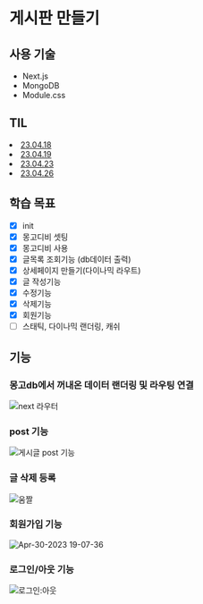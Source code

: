 # 게시판 만들기
## 사용 기술

- Next.js
- MongoDB
- Module.css

## TIL
<li><a href="https://github.com/rowooncoding/my-notice/wiki/23.04.18">23.04.18</a></li>
<li><a href="https://github.com/rowooncoding/my-notice/wiki/23-04-19">23.04.19</a></li>
<li><a href="https://github.com/rowooncoding/my-notice/wiki/23.04.23">23.04.23</a></li>
<li><a href="https://github.com/rowooncoding/my-notice/wiki/23.04.26">23.04.26</a></li>

## 학습 목표

- [x]  init
- [x]  몽고디비 셋팅
- [x]  몽고디비 사용
- [x]  글목록 조회기능 (db데이터 출력)
- [x]  상세페이지 만들기(다이나믹 라우트)
- [x]  글 작성기능
- [x]  수정기능
- [x]  삭제기능
- [x]  회원기능
- [ ]  스태틱, 다이나믹 랜더링, 캐쉬

## 기능
### 몽고db에서 꺼내온 데이터 랜더링 및 라우팅 연결
![next 라우터](https://user-images.githubusercontent.com/114975279/232765673-72983942-00d5-460e-ab92-19642733309f.gif)
### post 기능
![게시글 post 기능](https://user-images.githubusercontent.com/114975279/233938244-93a47e25-bad4-4ba2-9641-618c77a199ab.gif)
### 글 삭제 등록
![움짤](https://user-images.githubusercontent.com/114975279/235338387-319b09d3-2a88-4207-8f54-90127ea4f9e1.gif)
### 회원가입 기능
![Apr-30-2023 19-07-36](https://user-images.githubusercontent.com/114975279/235347460-b405cf06-2c93-4b83-b429-9c8485aea446.gif)
### 로그인/아웃 기능
![로그인:아웃](https://user-images.githubusercontent.com/114975279/235347544-6b4ad292-c5c2-422b-be98-be8f811afdfb.gif)






